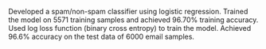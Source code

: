 Developed a spam/non-spam classifier using logistic regression. 
Trained the model on 5571 training samples and achieved 96.70% training accuracy.
Used log loss function (binary cross entropy) to train the model.
Achieved 96.6% accuracy on the test data of 6000 email samples.
